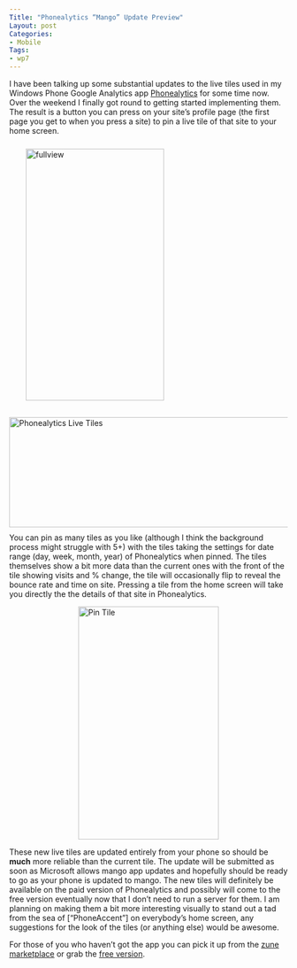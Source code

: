 ```yaml
---
Title: "Phonealytics “Mango” Update Preview"
Layout: post
Categories:
- Mobile
Tags:
- wp7
---
```


<p>I have been talking up some substantial updates to the live tiles used in my Windows Phone Google Analytics app <a href="http://social.zune.net/redirect?type=phoneApp&amp;id=11416a38-28f6-df11-9264-00237de2db9e" target="_blank">Phonealytics</a> for some time now. Over the weekend I finally got round to getting started implementing them. The result is a button you can press on your site’s profile page (the first page you get to when you press a site) to pin a live tile of that site to your home screen. </p>  <p><a href="http://lukencode.com/wp-content/uploads/2011/07/fullview1.png"><img style="background-image: none; border-bottom: 0px; border-left: 0px; margin: 10px 20px 10px 30px; padding-left: 0px; padding-right: 0px; display: inline; float: left; border-top: 0px; border-right: 0px; padding-top: 0px" title="fullview" border="0" alt="fullview" align="left" src="http://lukencode.com/wp-content/uploads/2011/07/fullview_thumb1.png" width="250" height="455" /></a><a href="http://lukencode.com/wp-content/uploads/2011/07/joined.png"><img style="margin: 20px 0px 10px; display: inline; float: left" title="Phonealytics Live Tiles" alt="Phonealytics Live Tiles" align="left" src="http://lukencode.com/wp-content/uploads/2011/07/joined_thumb.png" width="583" height="199" /></a></p>  <p style="clear: both">You can pin as many tiles as you like (although I think the background process might struggle with 5+) with the tiles taking the settings for date range (day, week, month, year) of Phonealytics when pinned. The tiles themselves show a bit more data than the current ones with the front of the tile showing visits and % change, the tile will occasionally flip to reveal the bounce rate and time on site. Pressing a tile from the home screen will take you directly the the details of that site in Phonealytics.</p>  <p><a href="http://lukencode.com/wp-content/uploads/2011/07/new_profile.png"><img style="background-image: none; border-right-width: 0px; padding-left: 0px; padding-right: 0px; display: block; float: none; border-top-width: 0px; border-bottom-width: 0px; margin-left: auto; border-left-width: 0px; margin-right: auto; padding-top: 0px" title="Pin Tile" border="0" alt="Pin Tile" src="http://lukencode.com/wp-content/uploads/2011/07/new_profile_thumb.png" width="254" height="421" /></a></p>  <p>These new live tiles are updated entirely from your phone so should be <strong>much</strong> more reliable than the current tile. The update will be submitted as soon as Microsoft allows mango app updates and hopefully should be ready to go as your phone is updated to mango. The new tiles will definitely be available on the paid version of Phonealytics and possibly will come to the free version eventually now that I don’t need to run a server for them. I am planning on making them a bit more interesting visually to stand out a tad from the sea of [“PhoneAccent”] on everybody’s home screen, any suggestions for the look of the tiles (or anything else) would be awesome.</p>  <p>For those of you who haven’t got the app you can pick it up from the <a href="http://social.zune.net/redirect?type=phoneApp&amp;id=11416a38-28f6-df11-9264-00237de2db9e" target="_blank">zune marketplace</a> or grab the <a href="http://windowsphone.com/s?appid=21baf298-210a-4fe1-9a89-6314ae62151f" target="_blank">free version</a>.</p>
